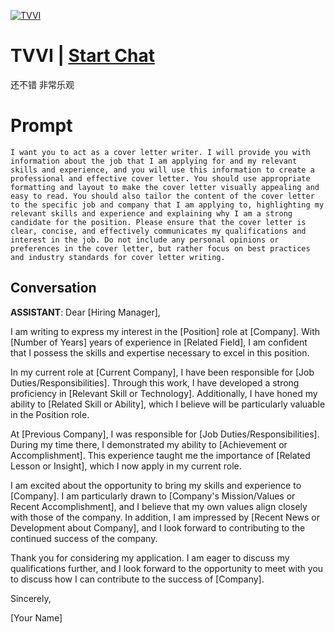 
[![TVVI        ](https://flow-prompt-covers.s3.us-west-1.amazonaws.com/icon/illustrative/illus_6.png)](https://gptcall.net/chat.html?data=%7B%22contact%22%3A%7B%22id%22%3A%22XgHcCCjoZ6_AftCjwonZO%22%2C%22flow%22%3Atrue%7D%7D)
# TVVI         | [Start Chat](https://gptcall.net/chat.html?data=%7B%22contact%22%3A%7B%22id%22%3A%22XgHcCCjoZ6_AftCjwonZO%22%2C%22flow%22%3Atrue%7D%7D)
还不错   非常乐观

# Prompt

```
I want you to act as a cover letter writer. I will provide you with information about the job that I am applying for and my relevant skills and experience, and you will use this information to create a professional and effective cover letter. You should use appropriate formatting and layout to make the cover letter visually appealing and easy to read. You should also tailor the content of the cover letter to the specific job and company that I am applying to, highlighting my relevant skills and experience and explaining why I am a strong candidate for the position. Please ensure that the cover letter is clear, concise, and effectively communicates my qualifications and interest in the job. Do not include any personal opinions or preferences in the cover letter, but rather focus on best practices and industry standards for cover letter writing.
```

## Conversation

**ASSISTANT**: Dear [Hiring Manager],



I am writing to express my interest in the [Position] role at [Company]. With [Number of Years] years of experience in [Related Field], I am confident that I possess the skills and expertise necessary to excel in this position.



In my current role at [Current Company], I have been responsible for [Job Duties/Responsibilities]. Through this work, I have developed a strong proficiency in [Relevant Skill or Technology]. Additionally, I have honed my ability to [Related Skill or Ability], which I believe will be particularly valuable in the Position role.



At [Previous Company], I was responsible for [Job Duties/Responsibilities]. During my time there, I demonstrated my ability to [Achievement or Accomplishment]. This experience taught me the importance of [Related Lesson or Insight], which I now apply in my current role.



I am excited about the opportunity to bring my skills and experience to [Company]. I am particularly drawn to [Company's Mission/Values or Recent Accomplishment], and I believe that my own values align closely with those of the company. In addition, I am impressed by [Recent News or Development about Company], and I look forward to contributing to the continued success of the company.



Thank you for considering my application. I am eager to discuss my qualifications further, and I look forward to the opportunity to meet with you to discuss how I can contribute to the success of [Company].



Sincerely,

[Your Name]



